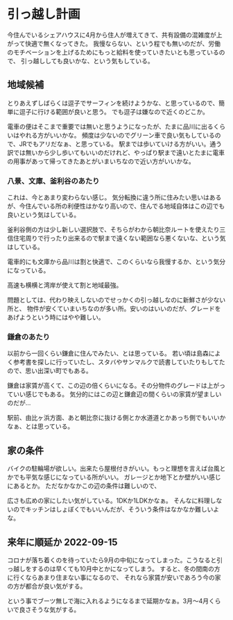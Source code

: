 # 引っ越し計画

今住んでいるシェアハウスに4月から住人が増えてきて、共有設備の混雑度が上がって快適で無くなってきた。
我慢ならない、という程でも無いのだが、労働のモチベーションを上げるためにもっと給料を使っていきたいとも思っているので、
引っ越ししても良いかな、という気もしている。

## 地域候補

とりあえずしばらくは逗子でサーフィンを続けようかな、と思っているので、簡単に逗子に行ける範囲が良いと思う。
でも逗子は嫌なので近くのどこか。

電車の便はそこまで重要では無いと思うようになったが、たまに品川に出るくらいはやれる方がいいかな。
頻度は少ないのでグリーン車で良い気もしているので、JRでもアリだなぁ、と思っている。
駅までは歩いていける方がいい。通う訳では無いから少し歩いてもいいのだけれど、やっぱり駅まで遠いとたまに電車の用事があって帰ってきたあとがいまいちなので近い方がいいかな。

### 八景、文庫、釜利谷のあたり

これは、今とあまり変わらない感じ。
気分転換に違う所に住みたい思いはあるが、今住んでいる所の利便性はかなり高いので、住んでる地域自体はこの辺でも良いという気はしている。

釜利谷側の方は少し新しい選択肢で、そちらがわから朝比奈ルートを使えたり三信住宅周りで行ったり出来るので駅まで遠くない範囲なら悪くないな、という気はしている。

電車的にも文庫から品川は割と快適で、このくらいなら我慢するか、という気分になっている。

高速も横横と湾岸が使えて割と地域最強。

問題としては、代わり映えしないのでせっかくの引っ越しなのに新鮮さが少ない所と、
物件が安くていまいちなのが多い所。安いのはいいのだが、グレードをあげようという時にはやや難しい。

### 鎌倉のあたり

以前から一回くらい鎌倉に住んでみたい、とは思っている。
若い頃は島森によく参考書を探しに行っていたし、スタバやサンマルクで読書していたりもしてたので、思い出深い町でもある。

鎌倉は家賃が高くて、この辺の倍くらいになる。その分物件のグレードは上がっていい感じでもある。
気分的にはこの辺と鎌倉辺の間くらいの家賃が望ましいのだが…

駅前、由比ヶ浜方面、あと朝比奈に抜ける側とか水道道とかあっち側でもいいかなぁ、とは思っている。

## 家の条件

バイクの駐輪場が欲しい。出来たら屋根付きがいい。もっと理想を言えば台風とかでも平気な感じになっている所がいい。
ガレージとか地下とか壁がいい感じにあるとか。
ただなかなかこの辺の条件は難しいので、

広さも広めの家にしたい気がしている。1DKか1LDKかなぁ。
そんなに料理しないのでキッチンはしょぼくでもいいんだが、そういう条件はなかなか難しいよな。

## 来年に順延か 2022-09-15

コロナが落ち着くのを待っていたら9月の中旬になってしまった。こうなると引っ越しをするのは早くても10月中とかになってしまう。
すると、冬の間南の方に行くならあまり住まない事になるので、
それなら家賃が安いであろう今の家の方が都合が良い気がする。

という事でブーツ無しで海に入れるようになるまで延期かなぁ。3月〜4月くらいで良さそうな気がする。